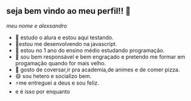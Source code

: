 ## seja bem vindo ao meu perfil!! 🖤
*meu nome e alexsandro*


- 🔭 estudo o alura e estou aqui testando.
- 🌱estou me desenvolvendo na javascript. 
- 👯 estou no 1 ano do ensino médio estudando programação.
- 🤔 sou bem responsável e bem engraçado e pretendo me formar em progamação quando for mais velho.
- 💬 gosto de coversar,ir pra academia,de animes e de comer pizza.
- 😄 sou hetero e socializo bem.
- ⚡me entreguei a deus e sou feliz.
- e é isso por enquanto
